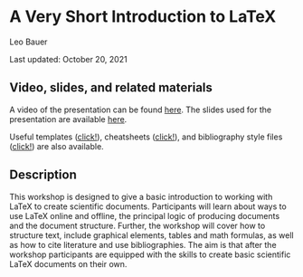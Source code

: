 # A Very Short Introduction to LaTeX

Leo Bauer

Last updated: October 20, 2021

## Video, slides, and related materials

A video of the presentation can be found [here](https://umd.box.com/s/41q3ysw9e1kka035lw68xqsnplzhkxh6). The slides used for the presentation are available [here](https://github.com/gsa-gvpt/gvpt-methods/blob/master/introLaTeX/A%20Very%20Short%20Introduction%20to%20LaTeX.pdf).

Useful templates ([click!](https://github.com/gsa-gvpt/gvpt-methods/tree/master/introLaTeX/Templates)), cheatsheets ([click!](https://github.com/gsa-gvpt/gvpt-methods/tree/master/introLaTeX/Cheat%20Sheets)), and bibliography style files ([click!](https://github.com/gsa-gvpt/gvpt-methods/tree/master/introLaTeX/Bibliography%20Style%20Files)) are also available.

## Description

This workshop is designed to give a basic introduction to working with LaTeX to create scientific documents. Participants will learn about ways to use LaTeX online and offline, the principal logic of producing documents and the document structure. Further, the workshop will cover how to structure text, include graphical elements, tables and math formulas, as well as how to cite literature and use bibliographies. The aim is that after the workshop participants are equipped with the skills to create basic scientific LaTeX documents on their own.
